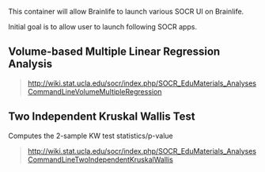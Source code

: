 This container will allow Brainlife to launch various SOCR UI on Brainlife.

Initial goal is to allow user to launch following SOCR apps.

## Volume-based Multiple Linear Regression Analysis

> http://wiki.stat.ucla.edu/socr/index.php/SOCR_EduMaterials_AnalysesCommandLineVolumeMultipleRegression


## Two Independent Kruskal Wallis Test

Computes the 2-sample KW test statistics/p-value

> http://wiki.stat.ucla.edu/socr/index.php/SOCR_EduMaterials_AnalysesCommandLineTwoIndependentKruskalWallis
